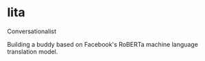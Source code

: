 # lita
Conversationalist

Building a buddy based on Facebook's RoBERTa machine language translation model.

